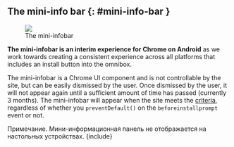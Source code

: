 ## The mini-info bar {: #mini-info-bar }

<figure class="attempt-right">   <img class="screenshot" src="/web/updates/images/2018/06/a2hs-infobar-cropped.png">   <figcaption>     The mini-infobar   </figcaption> </figure>

**The mini-infobar is an interim experience for Chrome on Android** as we work towards creating a consistent experience across all platforms that includes an install button into the omnibox.

The mini-infobar is a Chrome UI component and is not controllable by the site, but can be easily dismissed by the user. Once dismissed by the user, it will not appear again until a sufficient amount of time has passed (currently 3 months). The mini-infobar will appear when the site meets the [criteria](#criteria), regardless of whether you `preventDefault()` on the `beforeinstallprompt` event or not.

Примечание. Мини-информационная панель не отображается на настольных устройствах.  {include}
